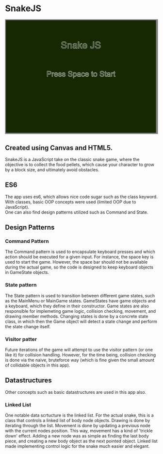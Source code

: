 # SnakeJS
![simple maze solver algorithm](./SnakeJSDesktop.gif)

## Created using Canvas and HTML5.  
SnakeJS is a JavaScript take on the classic snake game, where the objective is to collect the food pellets, which cause your character to grow by a block size, and ultimately avoid obstacles.  

## ES6
The app uses es6, which allows nice code sugar such as the class keyword. With classes, basic OOP concepts were used (limited OOP due to JavaScript).  
One can also find design patterns utilized such as Command and State.  

## Design Patterns
### Command Pattern
The Command pattern is used to encapsulate keyboard presses and which action should be executed for a given input. For instance, the space key is used to start the game. However, the space bar should not be available during the actual game, so the code is designed to keep keyboard objects in GameState objects.  

### State pattern
The State pattern is used to transition between different game states, such as the MainMenu or MainGame states. GameStates have game objects and a keyboard, which they define in their constructor. Game states are also responsible for implemeting game logic, collision checking, movement, and drawing member methods.
Changing states is done by a concrete state class, in which then the Game object will detect a state change and perform the state change itself.  

### Visitor patter
Future iterations of the game will attempt to use the visitor pattern (or one like it) for collision handling.
However, for the time being, collision checking is done via the naive, bruteforce way (which is fine given the small amount of collidable objects in this app).

## Datastructures
Other concepts such as basic datastructures are used in this app also.  

### Linked List

One notable data scrtucture is the linked list. For the actual snake, this is a class that controls a linked list of body node objects. Drawing is done by iterating through the list. Movement is done by updating a previous node with the current nodes position. This way, movement has a kind of 'trickle down' effect. Adding a new node was as simple as finding the last body piece, and creating a new body object as the next pointed object. Linked list made implementing control logic for the snake much easier and elegant. 